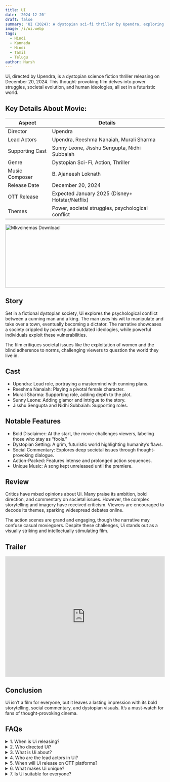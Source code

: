 ```yaml
---
title: UI
date: '2024-12-20'
draft: false
summary: 'UI (2024): A dystopian sci-fi thriller by Upendra, exploring power struggles and societal issues. Bold, thought-provoking, and action-packed.'
image: /i/ui.webp
tags:
  - Hindi
  - Kannada
  - Hindi
  - Tamil
  - Telugu
author: Harsh
---
```


Ui, directed by Upendra, is a dystopian science fiction thriller releasing on December 20, 2024. This thought-provoking film delves into power struggles, societal evolution, and human ideologies, all set in a futuristic world.

## Key Details About Movie:

| Aspect          | Details                                           |
| --------------- | ------------------------------------------------- |
| Director        | Upendra                                           |
| Lead Actors     | Upendra, Reeshma Nanaiah, Murali Sharma           |
| Supporting Cast | Sunny Leone, Jisshu Sengupta, Nidhi Subbaiah      |
| Genre           | Dystopian Sci-Fi, Action, Thriller                |
| Music Composer  | B. Ajaneesh Loknath                               |
| Release Date    | December 20, 2024                                 |
| OTT Release     | Expected January 2025 (Disney+ Hotstar/Netflix)   |
| Themes          | Power, societal struggles, psychological conflict |

<a href="https://mkvcinemas.buzz/bookmarks-list">
  <img src="/mkvcinemas-btn.webp" alt="Mkvcinemas Download" width="600" height="200" loading="lazy">
</a>

## Story

Set in a fictional dystopian society, Ui explores the psychological conflict between a cunning man and a king. The man uses his wit to manipulate and take over a town, eventually becoming a dictator. The narrative showcases a society crippled by poverty and outdated ideologies, while powerful individuals exploit these vulnerabilities.

The film critiques societal issues like the exploitation of women and the blind adherence to norms, challenging viewers to question the world they live in.

## Cast

- Upendra: Lead role, portraying a mastermind with cunning plans.
- Reeshma Nanaiah: Playing a pivotal female character.
- Murali Sharma: Supporting role, adding depth to the plot.
- Sunny Leone: Adding glamor and intrigue to the story.
- Jisshu Sengupta and Nidhi Subbaiah: Supporting roles.

## Notable Features

- Bold Disclaimer: At the start, the movie challenges viewers, labeling those who stay as “fools.”
- Dystopian Setting: A grim, futuristic world highlighting humanity’s flaws.
- Social Commentary: Explores deep societal issues through thought-provoking dialogue.
- Action-Packed: Features intense and prolonged action sequences.
- Unique Music: A song kept unreleased until the premiere.

## Review

Critics have mixed opinions about Ui. Many praise its ambition, bold direction, and commentary on societal issues. However, the complex storytelling and imagery have received criticism. Viewers are encouraged to decode its themes, sparking widespread debates online.

The action scenes are grand and engaging, though the narrative may confuse casual moviegoers. Despite these challenges, Ui stands out as a visually striking and intellectually stimulating film.

## Trailer

<iframe width="100%" height="380" src="https://www.youtube.com/embed/eGx2kFakx44" title={title} frameborder="0" allow="accelerometer; autoplay; clipboard-write; encrypted-media; gyroscope; picture-in-picture; web-share" referrerpolicy="strict-origin-when-cross-origin" allowfullscreen loading="lazy"></iframe>

## Conclusion

Ui isn’t a film for everyone, but it leaves a lasting impression with its bold storytelling, social commentary, and dystopian visuals. It’s a must-watch for fans of thought-provoking cinema.

## FAQs

<details>
  <summary>1. When is Ui releasing?</summary>
  <p>December 20, 2024.</p>
</details>

<details>
  <summary>2. Who directed Ui?</summary>
  <p>Upendra.</p>
</details>

<details>
  <summary>3. What is Ui about?</summary>
  <p>It’s a dystopian thriller exploring societal evolution, power struggles, and psychological conflicts.</p>
</details>

<details>
  <summary>4. Who are the lead actors in Ui?</summary>
  <p>Upendra, Reeshma Nanaiah, and Murali Sharma.</p>
</details>

<details>
  <summary>5. When will Ui release on OTT platforms?</summary>
  <p>Expected in January 2025 on Disney+ Hotstar or Netflix.</p>
</details>

<details>
  <summary>6. What makes Ui unique?</summary>
  <p>Its bold disclaimer, social commentary, and dystopian setting make it stand out.</p>
</details>

<details>
  <summary>7. Is Ui suitable for everyone?</summary>
  <p>It’s a thought-provoking film, so it may not appeal to all viewers.</p>
</details>
